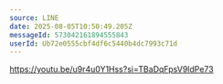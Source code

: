 ```yaml
---
source: LINE
date: 2025-08-05T10:50:49.205Z
messageId: 573042161894555843
userId: Ub72e0555cbf4df6c5440b4dc7993c71d
---
```


https://youtu.be/u9r4u0Y1Hss?si=TBaDqFpsV9ldPe73